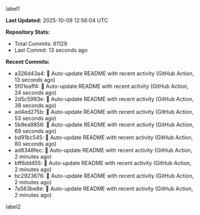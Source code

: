 
label1 
<!-- ACTIVITY_START -->
**Last Updated:** 2025-10-09 12:56:04 UTC

**Repository Stats:**
- Total Commits: 61129
- Last Commit: 13 seconds ago

**Recent Commits:**
- a326d43a4: 🤖 Auto-update README with recent activity (GitHub Action, 13 seconds ago)
- 5f01eaff4: 🤖 Auto-update README with recent activity (GitHub Action, 24 seconds ago)
- 2d5c5993e: 🤖 Auto-update README with recent activity (GitHub Action, 38 seconds ago)
- ad4ed275b: 🤖 Auto-update README with recent activity (GitHub Action, 53 seconds ago)
- 5b9ea9856: 🤖 Auto-update README with recent activity (GitHub Action, 69 seconds ago)
- bd91bc545: 🤖 Auto-update README with recent activity (GitHub Action, 80 seconds ago)
- ad8348fec: 🤖 Auto-update README with recent activity (GitHub Action, 2 minutes ago)
- bff6dd455: 🤖 Auto-update README with recent activity (GitHub Action, 2 minutes ago)
- bc2923676: 🤖 Auto-update README with recent activity (GitHub Action, 2 minutes ago)
- 7a563be8e: 🤖 Auto-update README with recent activity (GitHub Action, 2 minutes ago)
<!-- ACTIVITY_END -->

label2
